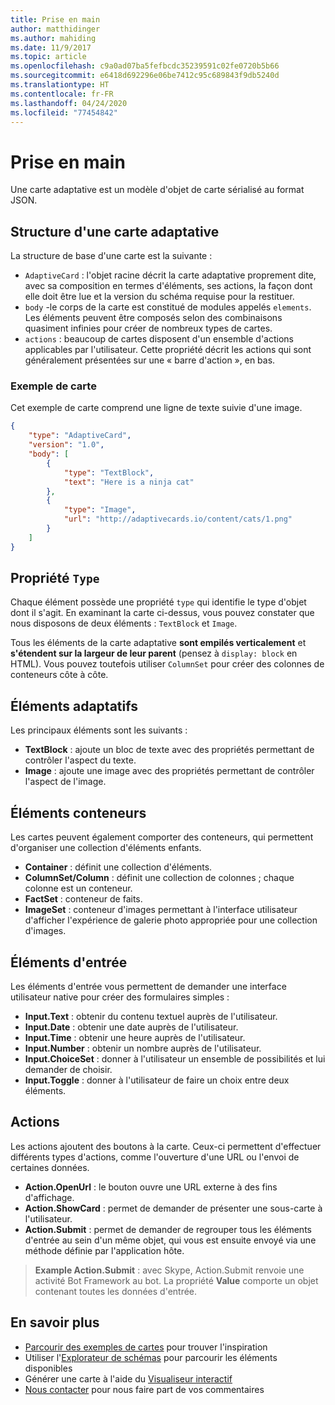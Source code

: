 ```yaml
---
title: Prise en main
author: matthidinger
ms.author: mahiding
ms.date: 11/9/2017
ms.topic: article
ms.openlocfilehash: c9a0ad07ba5fefbcdc35239591c02fe0720b5b66
ms.sourcegitcommit: e6418d692296e06be7412c95c689843f9db5240d
ms.translationtype: HT
ms.contentlocale: fr-FR
ms.lasthandoff: 04/24/2020
ms.locfileid: "77454842"
---
```

# <a name="getting-started"></a>Prise en main 

Une carte adaptative est un modèle d'objet de carte sérialisé au format JSON.

## <a name="adaptive-card-structure"></a>Structure d'une carte adaptative

La structure de base d'une carte est la suivante :

* `AdaptiveCard` : l'objet racine décrit la carte adaptative proprement dite, avec sa composition en termes d'éléments, ses actions, la façon dont elle doit être lue et la version du schéma requise pour la restituer.
* `body` -le corps de la carte est constitué de modules appelés `elements`. Les éléments peuvent être composés selon des combinaisons quasiment infinies pour créer de nombreux types de cartes. 
* `actions` : beaucoup de cartes disposent d'un ensemble d'actions applicables par l'utilisateur. Cette propriété décrit les actions qui sont généralement présentées sur une « barre d'action », en bas.

### <a name="example-card"></a>Exemple de carte

Cet exemple de carte comprend une ligne de texte suivie d'une image.

```json
{
    "type": "AdaptiveCard",
    "version": "1.0",
    "body": [
        {
            "type": "TextBlock",
            "text": "Here is a ninja cat"
        },
        {
            "type": "Image",
            "url": "http://adaptivecards.io/content/cats/1.png"
        }
    ]
}
```

## <a name="type-property"></a>Propriété `Type`

Chaque élément possède une propriété `type` qui identifie le type d'objet dont il s'agit. En examinant la carte ci-dessus, vous pouvez constater que nous disposons de deux éléments : `TextBlock` et `Image`.

Tous les éléments de la carte adaptative **sont empilés verticalement** et **s'étendent sur la largeur de leur parent** (pensez à `display: block` en HTML). Vous pouvez toutefois utiliser `ColumnSet` pour créer des colonnes de conteneurs côte à côte.

## <a name="adaptive-elements"></a>Éléments adaptatifs

Les principaux éléments sont les suivants :

* **TextBlock** : ajoute un bloc de texte avec des propriétés permettant de contrôler l'aspect du texte.
* **Image** : ajoute une image avec des propriétés permettant de contrôler l'aspect de l'image.

## <a name="container-elements"></a>Éléments conteneurs

Les cartes peuvent également comporter des conteneurs, qui permettent d'organiser une collection d'éléments enfants.

* **Container** : définit une collection d'éléments.
* **ColumnSet/Column** : définit une collection de colonnes ; chaque colonne est un conteneur.
* **FactSet** : conteneur de faits.
* **ImageSet** : conteneur d'images permettant à l'interface utilisateur d'afficher l'expérience de galerie photo appropriée pour une collection d'images.

## <a name="input-elements"></a>Éléments d'entrée

Les éléments d'entrée vous permettent de demander une interface utilisateur native pour créer des formulaires simples :

* **Input.Text** : obtenir du contenu textuel auprès de l'utilisateur.
* **Input.Date** : obtenir une date auprès de l'utilisateur.
* **Input.Time** : obtenir une heure auprès de l'utilisateur.
* **Input.Number** : obtenir un nombre auprès de l'utilisateur.
* **Input.ChoiceSet** : donner à l'utilisateur un ensemble de possibilités et lui demander de choisir.
* **Input.Toggle** : donner à l'utilisateur de faire un choix entre deux éléments.

## <a name="actions"></a>Actions

Les actions ajoutent des boutons à la carte. Ceux-ci permettent d'effectuer différents types d'actions, comme l'ouverture d'une URL ou l'envoi de certaines données.

* **Action.OpenUrl** : le bouton ouvre une URL externe à des fins d'affichage.
* **Action.ShowCard** : permet de demander de présenter une sous-carte à l'utilisateur.
* **Action.Submit** : permet de demander de regrouper tous les éléments d'entrée au sein d'un même objet, qui vous est ensuite envoyé via une méthode définie par l'application hôte.

> **Example Action.Submit** : avec Skype, Action.Submit renvoie une activité Bot Framework au bot. La propriété **Value** comporte un objet contenant toutes les données d'entrée.

## <a name="learn-more"></a>En savoir plus

* [Parcourir des exemples de cartes](http://adaptivecards.io/samples/) pour trouver l'inspiration
* Utiliser l'[Explorateur de schémas](http://adaptivecards.io/explorer) pour parcourir les éléments disponibles
* Générer une carte à l'aide du [Visualiseur interactif](http://adaptivecards.io/visualizer/)
* [Nous contacter](http://adaptivecards.io/connect) pour nous faire part de vos commentaires
